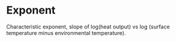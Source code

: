 Exponent
========

Characteristic exponent, slope of log(heat output) vs log (surface temperature minus environmental temperature).
